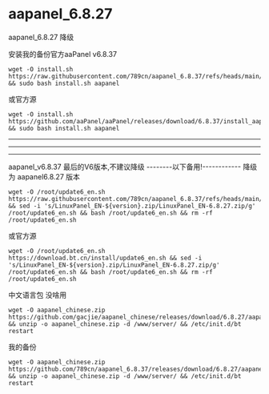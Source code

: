 # aapanel_6.8.27
aapanel_6.8.27 降级

安装我的备份官方aaPanel v6.8.37
```
wget -O install.sh https://raw.githubusercontent.com/789cn/aapanel_6.8.37/refs/heads/main/install_aapanel.sh && sudo bash install.sh aapanel
```
或官方源
```
wget -O install.sh https://github.com/aaPanel/aaPanel/releases/download/6.8.37/install_aapanel.sh && sudo bash install.sh aapanel
```

----------------------------------------------------------------------------------------------------------------------------------
----------------------------------------------------------------------------------------------------------------------------------
----------------------------------------------------------------------------------------------------------------------------------

aapanel_v6.8.37 最后的V6版本,不建议降级
--------以下备用!------------
降级为 aapanel6.8.27 版本

```
wget -O /root/update6_en.sh https://raw.githubusercontent.com/789cn/aapanel_6.8.37/refs/heads/main/update6_en.sh && sed -i 's/LinuxPanel_EN-${version}.zip/LinuxPanel_EN-6.8.27.zip/g' /root/update6_en.sh && bash /root/update6_en.sh && rm -rf /root/update6_en.sh
```
或官方源
```
wget -O /root/update6_en.sh https://download.bt.cn/install/update6_en.sh && sed -i 's/LinuxPanel_EN-${version}.zip/LinuxPanel_EN-6.8.27.zip/g' /root/update6_en.sh && bash /root/update6_en.sh && rm -rf /root/update6_en.sh
```
中文语言包 没啥用
```
wget -O aapanel_chinese.zip https://github.com/gacjie/aapanel_chinese/releases/download/6.8.27/aapanel_simplified_chinese_6827.zip && unzip -o aapanel_chinese.zip -d /www/server/ && /etc/init.d/bt restart
```
我的备份
```
wget -O aapanel_chinese.zip https://github.com/789cn/aapanel_6.8.37/releases/download/6.8.27/aapanel_simplified_chinese_6827.zip && unzip -o aapanel_chinese.zip -d /www/server/ && /etc/init.d/bt restart
```
